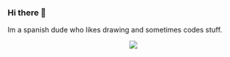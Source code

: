 ### Hi there 👋
Im a spanish dude who likes drawing and sometimes codes stuff.

<div align="center">
  <img src="https://profile-counter.glitch.me/maybemaru/count.svg"  />
</div>
